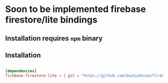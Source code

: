 # Soon to be implemented firebase firestore/lite bindings

## Installation requires `npm` binary

## Installation

```toml

[dependencies]
firebase-firestore-lite = { git = "https://github.com/boydjohnson/firebase-firestore-lite-rs }
```
